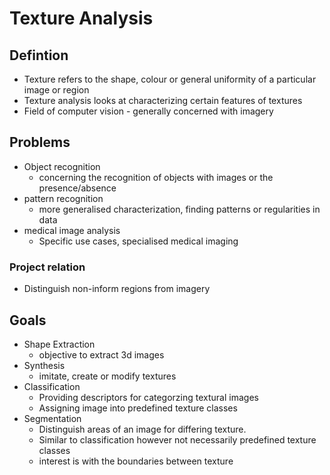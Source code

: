 # Texture Analysis
## Defintion
- Texture refers to the shape, colour or general uniformity of a particular image or region
- Texture analysis looks at characterizing certain features of textures
- Field of computer vision - generally concerned with imagery

## Problems
- Object recognition
    - concerning the recognition of objects with images or the presence/absence
- pattern recognition
    - more generalised characterization, finding patterns or regularities in data
- medical image analysis
    - Specific use cases, specialised medical imaging

### Project relation
- Distinguish non-inform regions from imagery

## Goals
- Shape Extraction
    - objective to extract 3d images
- Synthesis
    - imitate, create or modify textures
- Classification
    - Providing descriptors for categorzing textural images
    - Assigning image into predefined texture classes
- Segmentation
    - Distinguish areas of an image for differing texture.
    - Similar to classification however not necessarily predefined texture classes
    - interest is with the boundaries between texture
